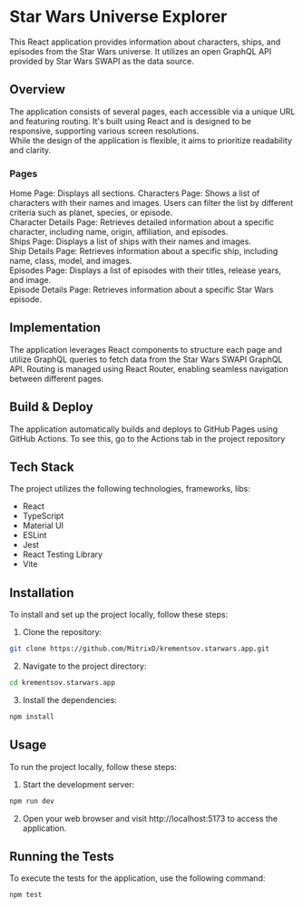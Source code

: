 # Star Wars Universe Explorer
This React application provides information about characters, ships, and episodes from the Star Wars universe. It utilizes an open GraphQL API provided by Star Wars SWAPI as the data source.

## Overview
The application consists of several pages, each accessible via a unique URL and featuring routing. It's built using React and is designed to be responsive, supporting various screen resolutions.  
While the design of the application is flexible, it aims to prioritize readability and clarity.

### Pages
Home Page: Displays all sections.
Characters Page: Shows a list of characters with their names and images. Users can filter the list by different criteria such as planet, species, or episode.   
Character Details Page: Retrieves detailed information about a specific character, including name, origin, affiliation, and episodes.  
Ships Page: Displays a list of ships with their names and images.  
Ship Details Page: Retrieves information about a specific ship, including name, class, model, and images.  
Episodes Page: Displays a list of episodes with their titles, release years, and image.  
Episode Details Page: Retrieves information about a specific Star Wars episode.  

## Implementation
The application leverages React components to structure each page and utilize GraphQL queries to fetch data from the Star Wars SWAPI GraphQL API. Routing is managed using React Router, enabling seamless navigation between different pages.

## Build & Deploy
The application automatically builds and deploys to GitHub Pages using GitHub Actions. To see this, go to the Actions tab in the project repository

## Tech Stack

The project utilizes the following technologies, frameworks, libs:

- React
- TypeScript
- Material UI
- ESLint
- Jest
- React Testing Library
- Vite

## Installation

To install and set up the project locally, follow these steps:

1. Clone the repository: 

```bash
git clone https://github.com/MitrixD/krementsov.starwars.app.git
```

2. Navigate to the project directory: 

```bash
cd krementsov.starwars.app
```

3. Install the dependencies: 

```bash
npm install
```
## Usage
To run the project locally, follow these steps:

1. Start the development server:

```bash
npm run dev
```
2. Open your web browser and visit http://localhost:5173 to access the application.

## Running the Tests
To execute the tests for the application, use the following command:

```bash
npm test
```
